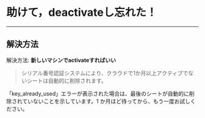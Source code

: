 # 助けて，deactivateし忘れた！
------

## 解決方法

解決方法: **新しいマシンでactivateすればいい**

>シリアル番号認証システムにより、クラウドで1か月以上アクティブでないシートは自動的に削除されます。

「key_already_used」エラーが表示された場合は、最後のシートが自動的に削除されていないことを示しています。1 か月ほど待ってから、もう一度お試しください。
